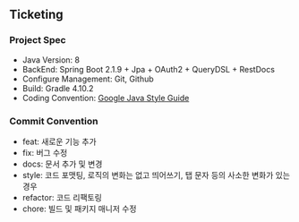 ## Ticketing

### Project Spec

- Java Version: 8
- BackEnd: Spring Boot 2.1.9 + Jpa + OAuth2 + QueryDSL + RestDocs
- Configure Management: Git, Github
- Build: Gradle 4.10.2
- Coding Convention: [Google Java Style Guide](https://google.github.io/styleguide/javaguide.html)

### Commit Convention

- feat: 새로운 기능 추가
- fix: 버그 수정
- docs: 문서 추가 및 변경
- style: 코드 포맷팅, 로직의 변화는 없고 띄어쓰기, 탭 문자 등의 사소한 변화가 있는 경우
- refactor: 코드 리팩토링
- chore: 빌드 및 패키지 매니저 수정

